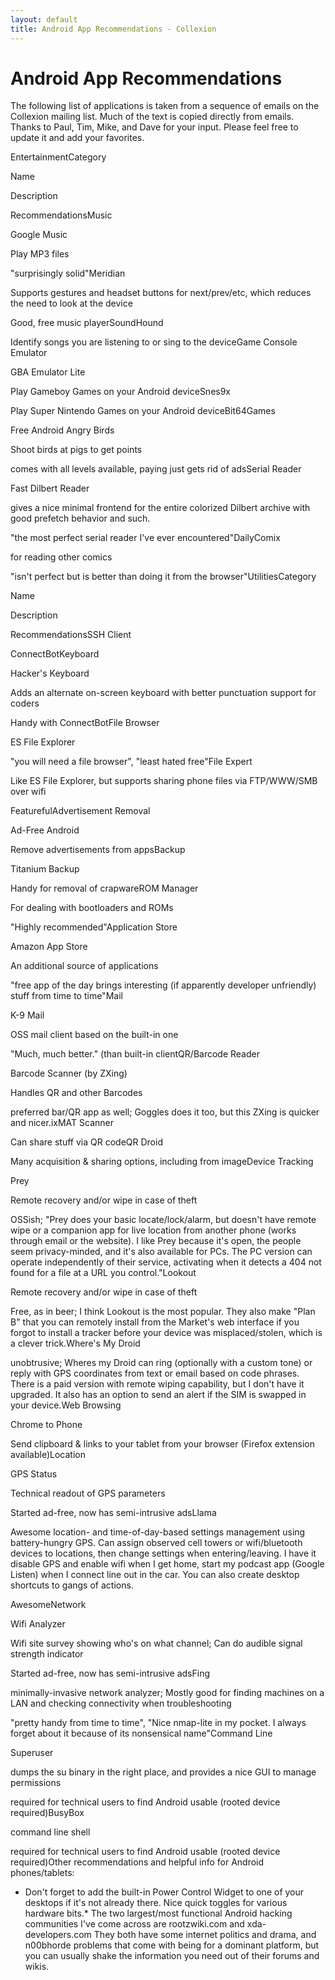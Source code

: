 ```yaml
---
layout: default
title: Android App Recommendations - Collexion
---
```


# Android App Recommendations

The following list of applications is taken from a sequence of emails on the Collexion mailing list.  Much of the text is copied directly from emails.  Thanks to Paul, Tim, Mike, and Dave for your input.  Please feel free to update it and add your favorites.

EntertainmentCategory

Name

Description

RecommendationsMusic

Google Music

Play MP3 files

"surprisingly solid"Meridian

Supports gestures and headset buttons for next/prev/etc, which reduces the need to look at the device

Good, free music playerSoundHound

Identify songs you are listening to or sing to the deviceGame Console Emulator

GBA Emulator Lite

Play Gameboy Games on your Android deviceSnes9x

Play Super Nintendo Games on your Android deviceBit64Games

Free Android Angry Birds

Shoot birds at pigs to get points

comes with all levels available, paying just gets rid of adsSerial Reader

Fast Dilbert Reader

gives a nice minimal frontend for the entire colorized Dilbert archive with good prefetch behavior and such.

"the most perfect serial reader I've ever encountered"DailyComix

for reading other comics

"isn't perfect but is better than doing it from the browser"UtilitiesCategory

Name

Description

RecommendationsSSH Client

ConnectBotKeyboard

Hacker's Keyboard

Adds an alternate on-screen keyboard with better punctuation support for coders

Handy with ConnectBotFile Browser

ES File Explorer



"you will need a file browser", "least hated free"File Expert

Like ES File Explorer, but supports sharing phone files via FTP/WWW/SMB over wifi

FeaturefulAdvertisement Removal

Ad-Free Android

Remove advertisements from appsBackup

Titanium Backup



Handy for removal of crapwareROM Manager

For dealing with bootloaders and ROMs

"Highly recommended"Application Store

Amazon App Store

An additional source of applications

"free app of the day brings interesting (if apparently developer unfriendly) stuff from time to time"Mail

K-9 Mail

OSS mail client based on the built-in one

"Much, much better." (than built-in clientQR/Barcode Reader

Barcode Scanner (by ZXing)

Handles QR and other Barcodes

preferred bar/QR app as well;  Goggles does it too, but this ZXing is quicker and nicer.ixMAT Scanner

Can share stuff via QR codeQR Droid

Many acquisition & sharing options, including from imageDevice Tracking

Prey

Remote recovery and/or wipe in case of theft

OSSish; "Prey does your basic locate/lock/alarm, but doesn't have remote wipe or a companion app for live location from another phone (works through email or the website). I like Prey because it's open, the people seem privacy-minded, and it's also available for PCs. The PC version can operate independently of their service, activating when it detects a 404 not found for a file at a URL you control."Lookout

Remote recovery and/or wipe in case of theft

Free, as in beer; I think Lookout is the most popular. They also make "Plan B" that you can remotely install from the Market's web interface if you forgot to install a tracker before your device was misplaced/stolen, which is a clever trick.Where's My Droid



unobtrusive; Wheres my Droid can ring (optionally with a custom tone) or reply with GPS coordinates from text or email based on code phrases. There is a paid version with remote wiping capability, but I don't have it upgraded.  It also has an option to send an alert if the SIM is swapped in your device.Web Browsing

Chrome to Phone

Send clipboard & links to your tablet from your browser (Firefox extension available)Location

GPS Status

Technical readout of GPS parameters

Started ad-free, now has semi-intrusive adsLlama

Awesome location- and time-of-day-based settings management 
 using battery-hungry GPS. Can assign observed cell towers or wifi/bluetooth devices to locations, then change settings when entering/leaving. I have it disable GPS and enable wifi when I get home, start my podcast app (Google Listen) when I connect line out in the car. You can also create desktop shortcuts to gangs of actions.

AwesomeNetwork

Wifi Analyzer

Wifi site survey showing who's on what channel; Can do audible signal strength indicator

Started ad-free, now has semi-intrusive adsFing

minimally-invasive network analyzer; Mostly good for finding machines on a LAN and checking connectivity when troubleshooting

"pretty handy from time to time", "Nice nmap-lite in my pocket. I always forget about it because of its nonsensical name"Command Line

Superuser

dumps the su binary in the right place, and provides a nice GUI to manage permissions

required for technical users to find Android usable (rooted device required)BusyBox

command line shell

required for technical users to find Android usable (rooted device required)Other recommendations and helpful info for Android phones/tablets:

* Don't forget to add the built-in Power Control Widget to one of your desktops if it's not already there. Nice quick toggles for various hardware bits.* The two largest/most functional Android hacking communities I've come across are rootzwiki.com and xda-developers.com  They both have some internet politics and drama, and n00bhorde problems that come with being for a dominant platform, but you can usually shake the information you need out of their forums and wikis.